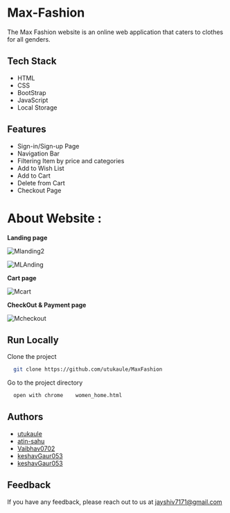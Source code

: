 # Max-Fashion
The Max Fashion website is an online web application that caters to clothes for all genders.




## Tech Stack
- HTML
- CSS
- BootStrap
- JavaScript
- Local Storage





## Features

- Sign-in/Sign-up Page
- Navigation Bar
- Filtering Item by price and categories
- Add to Wish List
- Add to Cart
- Delete from Cart
- Checkout Page



# About Website :

**Landing page**


![Mlanding2](https://user-images.githubusercontent.com/97450767/169753033-7cdb19dd-7764-4893-aba0-998c4fdecd06.png)


![MLAnding](https://user-images.githubusercontent.com/97450767/169752904-7f9d0f0f-2cd6-45af-9154-fb522037750c.png)


**Cart page**

![Mcart](https://user-images.githubusercontent.com/97450767/169753085-e07e805f-a6c2-41be-8c2b-0cf0f2fcae68.png)

**CheckOut & Payment page**

![Mcheckout](https://user-images.githubusercontent.com/97450767/169753159-1e7c34b8-7030-43ba-8131-5dadf05e33a3.png)


## Run Locally

Clone the project

```bash
  git clone https://github.com/utukaule/MaxFashion
```

Go to the project directory


```bash
  open with chrome    women_home.html
```


## Authors

- [utukaule](https://github.com/utukaule)
- [atin-sahu](https://github.com/atin-sahu)
- [Vaibhav0702](https://github.com/Vaibhav0702)
- [keshavGaur053](https://github.com/keshavGaur053)
- [keshavGaur053](https://github.com/keshavGaur053)


## Feedback

If you have any feedback, please reach out to us at jayshiv7171@gmail.com


